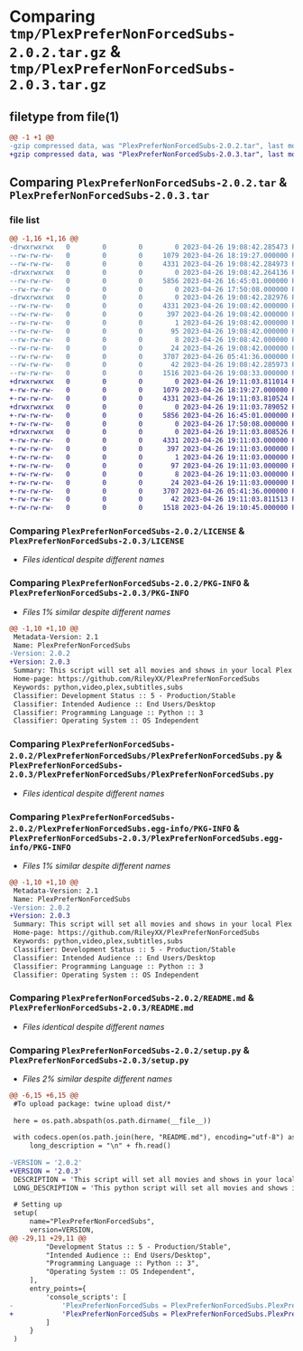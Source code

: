 # Comparing `tmp/PlexPreferNonForcedSubs-2.0.2.tar.gz` & `tmp/PlexPreferNonForcedSubs-2.0.3.tar.gz`

## filetype from file(1)

```diff
@@ -1 +1 @@
-gzip compressed data, was "PlexPreferNonForcedSubs-2.0.2.tar", last modified: Wed Apr 26 19:08:42 2023, max compression
+gzip compressed data, was "PlexPreferNonForcedSubs-2.0.3.tar", last modified: Wed Apr 26 19:11:03 2023, max compression
```

## Comparing `PlexPreferNonForcedSubs-2.0.2.tar` & `PlexPreferNonForcedSubs-2.0.3.tar`

### file list

```diff
@@ -1,16 +1,16 @@
-drwxrwxrwx   0        0        0        0 2023-04-26 19:08:42.285473 PlexPreferNonForcedSubs-2.0.2/
--rw-rw-rw-   0        0        0     1079 2023-04-26 18:19:27.000000 PlexPreferNonForcedSubs-2.0.2/LICENSE
--rw-rw-rw-   0        0        0     4331 2023-04-26 19:08:42.284973 PlexPreferNonForcedSubs-2.0.2/PKG-INFO
-drwxrwxrwx   0        0        0        0 2023-04-26 19:08:42.264136 PlexPreferNonForcedSubs-2.0.2/PlexPreferNonForcedSubs/
--rw-rw-rw-   0        0        0     5856 2023-04-26 16:45:01.000000 PlexPreferNonForcedSubs-2.0.2/PlexPreferNonForcedSubs/PlexPreferNonForcedSubs.py
--rw-rw-rw-   0        0        0        0 2023-04-26 17:50:08.000000 PlexPreferNonForcedSubs-2.0.2/PlexPreferNonForcedSubs/__init__.py
-drwxrwxrwx   0        0        0        0 2023-04-26 19:08:42.282976 PlexPreferNonForcedSubs-2.0.2/PlexPreferNonForcedSubs.egg-info/
--rw-rw-rw-   0        0        0     4331 2023-04-26 19:08:42.000000 PlexPreferNonForcedSubs-2.0.2/PlexPreferNonForcedSubs.egg-info/PKG-INFO
--rw-rw-rw-   0        0        0      397 2023-04-26 19:08:42.000000 PlexPreferNonForcedSubs-2.0.2/PlexPreferNonForcedSubs.egg-info/SOURCES.txt
--rw-rw-rw-   0        0        0        1 2023-04-26 19:08:42.000000 PlexPreferNonForcedSubs-2.0.2/PlexPreferNonForcedSubs.egg-info/dependency_links.txt
--rw-rw-rw-   0        0        0       95 2023-04-26 19:08:42.000000 PlexPreferNonForcedSubs-2.0.2/PlexPreferNonForcedSubs.egg-info/entry_points.txt
--rw-rw-rw-   0        0        0        8 2023-04-26 19:08:42.000000 PlexPreferNonForcedSubs-2.0.2/PlexPreferNonForcedSubs.egg-info/requires.txt
--rw-rw-rw-   0        0        0       24 2023-04-26 19:08:42.000000 PlexPreferNonForcedSubs-2.0.2/PlexPreferNonForcedSubs.egg-info/top_level.txt
--rw-rw-rw-   0        0        0     3707 2023-04-26 05:41:36.000000 PlexPreferNonForcedSubs-2.0.2/README.md
--rw-rw-rw-   0        0        0       42 2023-04-26 19:08:42.285973 PlexPreferNonForcedSubs-2.0.2/setup.cfg
--rw-rw-rw-   0        0        0     1516 2023-04-26 19:08:33.000000 PlexPreferNonForcedSubs-2.0.2/setup.py
+drwxrwxrwx   0        0        0        0 2023-04-26 19:11:03.811014 PlexPreferNonForcedSubs-2.0.3/
+-rw-rw-rw-   0        0        0     1079 2023-04-26 18:19:27.000000 PlexPreferNonForcedSubs-2.0.3/LICENSE
+-rw-rw-rw-   0        0        0     4331 2023-04-26 19:11:03.810524 PlexPreferNonForcedSubs-2.0.3/PKG-INFO
+drwxrwxrwx   0        0        0        0 2023-04-26 19:11:03.789052 PlexPreferNonForcedSubs-2.0.3/PlexPreferNonForcedSubs/
+-rw-rw-rw-   0        0        0     5856 2023-04-26 16:45:01.000000 PlexPreferNonForcedSubs-2.0.3/PlexPreferNonForcedSubs/PlexPreferNonForcedSubs.py
+-rw-rw-rw-   0        0        0        0 2023-04-26 17:50:08.000000 PlexPreferNonForcedSubs-2.0.3/PlexPreferNonForcedSubs/__init__.py
+drwxrwxrwx   0        0        0        0 2023-04-26 19:11:03.808526 PlexPreferNonForcedSubs-2.0.3/PlexPreferNonForcedSubs.egg-info/
+-rw-rw-rw-   0        0        0     4331 2023-04-26 19:11:03.000000 PlexPreferNonForcedSubs-2.0.3/PlexPreferNonForcedSubs.egg-info/PKG-INFO
+-rw-rw-rw-   0        0        0      397 2023-04-26 19:11:03.000000 PlexPreferNonForcedSubs-2.0.3/PlexPreferNonForcedSubs.egg-info/SOURCES.txt
+-rw-rw-rw-   0        0        0        1 2023-04-26 19:11:03.000000 PlexPreferNonForcedSubs-2.0.3/PlexPreferNonForcedSubs.egg-info/dependency_links.txt
+-rw-rw-rw-   0        0        0       97 2023-04-26 19:11:03.000000 PlexPreferNonForcedSubs-2.0.3/PlexPreferNonForcedSubs.egg-info/entry_points.txt
+-rw-rw-rw-   0        0        0        8 2023-04-26 19:11:03.000000 PlexPreferNonForcedSubs-2.0.3/PlexPreferNonForcedSubs.egg-info/requires.txt
+-rw-rw-rw-   0        0        0       24 2023-04-26 19:11:03.000000 PlexPreferNonForcedSubs-2.0.3/PlexPreferNonForcedSubs.egg-info/top_level.txt
+-rw-rw-rw-   0        0        0     3707 2023-04-26 05:41:36.000000 PlexPreferNonForcedSubs-2.0.3/README.md
+-rw-rw-rw-   0        0        0       42 2023-04-26 19:11:03.811513 PlexPreferNonForcedSubs-2.0.3/setup.cfg
+-rw-rw-rw-   0        0        0     1518 2023-04-26 19:10:45.000000 PlexPreferNonForcedSubs-2.0.3/setup.py
```

### Comparing `PlexPreferNonForcedSubs-2.0.2/LICENSE` & `PlexPreferNonForcedSubs-2.0.3/LICENSE`

 * *Files identical despite different names*

### Comparing `PlexPreferNonForcedSubs-2.0.2/PKG-INFO` & `PlexPreferNonForcedSubs-2.0.3/PKG-INFO`

 * *Files 1% similar despite different names*

```diff
@@ -1,10 +1,10 @@
 Metadata-Version: 2.1
 Name: PlexPreferNonForcedSubs
-Version: 2.0.2
+Version: 2.0.3
 Summary: This script will set all movies and shows in your local Plex library to English non forced subtitles by default.
 Home-page: https://github.com/RileyXX/PlexPreferNonForcedSubs
 Keywords: python,video,plex,subtitles,subs
 Classifier: Development Status :: 5 - Production/Stable
 Classifier: Intended Audience :: End Users/Desktop
 Classifier: Programming Language :: Python :: 3
 Classifier: Operating System :: OS Independent
```

### Comparing `PlexPreferNonForcedSubs-2.0.2/PlexPreferNonForcedSubs/PlexPreferNonForcedSubs.py` & `PlexPreferNonForcedSubs-2.0.3/PlexPreferNonForcedSubs/PlexPreferNonForcedSubs.py`

 * *Files identical despite different names*

### Comparing `PlexPreferNonForcedSubs-2.0.2/PlexPreferNonForcedSubs.egg-info/PKG-INFO` & `PlexPreferNonForcedSubs-2.0.3/PlexPreferNonForcedSubs.egg-info/PKG-INFO`

 * *Files 1% similar despite different names*

```diff
@@ -1,10 +1,10 @@
 Metadata-Version: 2.1
 Name: PlexPreferNonForcedSubs
-Version: 2.0.2
+Version: 2.0.3
 Summary: This script will set all movies and shows in your local Plex library to English non forced subtitles by default.
 Home-page: https://github.com/RileyXX/PlexPreferNonForcedSubs
 Keywords: python,video,plex,subtitles,subs
 Classifier: Development Status :: 5 - Production/Stable
 Classifier: Intended Audience :: End Users/Desktop
 Classifier: Programming Language :: Python :: 3
 Classifier: Operating System :: OS Independent
```

### Comparing `PlexPreferNonForcedSubs-2.0.2/README.md` & `PlexPreferNonForcedSubs-2.0.3/README.md`

 * *Files identical despite different names*

### Comparing `PlexPreferNonForcedSubs-2.0.2/setup.py` & `PlexPreferNonForcedSubs-2.0.3/setup.py`

 * *Files 2% similar despite different names*

```diff
@@ -6,15 +6,15 @@
 #To upload package: twine upload dist/*
 
 here = os.path.abspath(os.path.dirname(__file__))
 
 with codecs.open(os.path.join(here, "README.md"), encoding="utf-8") as fh:
     long_description = "\n" + fh.read()
 
-VERSION = '2.0.2'
+VERSION = '2.0.3'
 DESCRIPTION = 'This script will set all movies and shows in your local Plex library to English non forced subtitles by default.'
 LONG_DESCRIPTION = 'This python script will set all movies and shows in your local Plex library to English non forced subtitles by default. The subtitle selections will apply to your Plex profile and be remembered on other devices.'
 
 # Setting up
 setup(
     name="PlexPreferNonForcedSubs",
     version=VERSION,
@@ -29,11 +29,11 @@
         "Development Status :: 5 - Production/Stable",
         "Intended Audience :: End Users/Desktop",
         "Programming Language :: Python :: 3",
         "Operating System :: OS Independent",
     ],
     entry_points={
         'console_scripts': [
-            'PlexPreferNonForcedSubs = PlexPreferNonForcedSubs.PlexPreferNonForcedSubs.py'
+            'PlexPreferNonForcedSubs = PlexPreferNonForcedSubs.PlexPreferNonForcedSubs.main'
         ]
     }
 )
```

